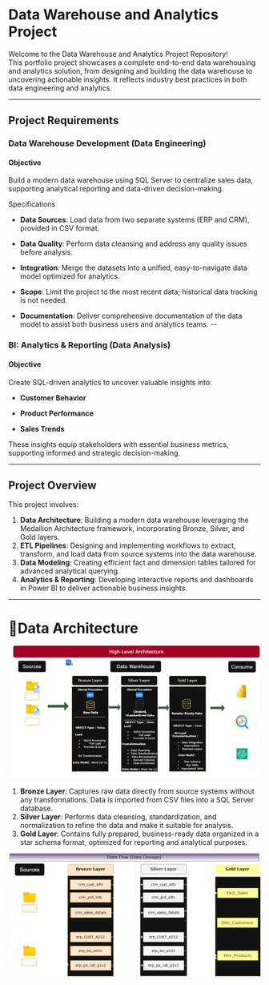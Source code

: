 # Data Warehouse and Analytics Project

Welcome to the Data Warehouse and Analytics Project Repository!                       
This portfolio project showcases a complete end-to-end data warehousing and analytics solution, from designing and building the data warehouse to uncovering actionable insights. It reflects industry best practices in both data engineering and analytics.

---

## Project Requirements
### Data Warehouse Development (Data Engineering)
#### Objective
Build a modern data warehouse using SQL Server to centralize sales data, supporting analytical reporting and data-driven decision-making.

Specifications

- **Data Sources**: Load data from two separate systems (ERP and CRM), provided in CSV format.

- **Data Quality**: Perform data cleansing and address any quality issues before analysis.

- **Integration**: Merge the datasets into a unified, easy-to-navigate data model optimized for analytics.

- **Scope**: Limit the project to the most recent data; historical data tracking is not needed.

- **Documentation**: Deliver comprehensive documentation of the data model to assist both business users and analytics teams.
--
### BI: Analytics & Reporting (Data Analysis)
#### Objective
Create SQL-driven analytics to uncover valuable insights into:

- **Customer Behavior**

- **Product Performance**

- **Sales Trends**

These insights equip stakeholders with essential business metrics, supporting informed and strategic decision-making.

---
## Project Overview

This project involves:
1. **Data Architecture**: Building a modern data warehouse leveraging the Medallion Architecture framework, incorporating Bronze, Silver, and Gold layers.
2. **ETL Pipelines**: Designing and implementing workflows to extract, transform, and load data from source systems into the data warehouse.
3. **Data Modeling**: Creating efficient fact and dimension tables tailored for advanced analytical querying.
4. **Analytics & Reporting**: Developing interactive reports and dashboards in Power BI to deliver actionable business insights.

---
# 🎯Data Architecture
![Data Architecture](Docs/2-Data_Architecture.png)

1. **Bronze Layer**: Captures raw data directly from source systems without any transformations. Data is imported from CSV files into a SQL Server database.
2. **Silver Layer**: Performs data cleansing, standardization, and normalization to refine the data and make it suitable for analysis.
3. **Gold Layer**: Contains fully prepared, business-ready data organized in a star schema format, optimized for reporting and analytical purposes.

![Data Flow](Docs/4-Data_Flow.png)













